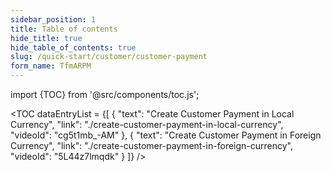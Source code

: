 ```yaml
---
sidebar_position: 1
title: Table of contents
hide_title: true
hide_table_of_contents: true
slug: /quick-start/customer/customer-payment
form_name: TfmARPM
---
```


import {TOC} from '@src/components/toc.js';

<TOC
dataEntryList = {[
{
  "text": "Create Customer Payment in Local Currency",
  "link": "./create-customer-payment-in-local-currency",
  "videoId": "cg5t1mb_-AM"
},
{
  "text": "Create Customer Payment in Foreign Currency",
  "link": "./create-customer-payment-in-foreign-currency",
  "videoId": "5L44z7lmqdk"
}
]}
/>
